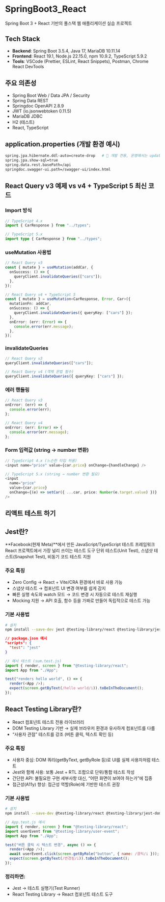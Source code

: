 # SpringBoot3_React

Spring Boot 3 + React 기반의 풀스택 웹 애플리케이션 실습 프로젝트

## Tech Stack

- **Backend**: Spring Boot 3.5.4, Java 17, MariaDB 10.11.14
- **Frontend**: React 19.1, Node.js 22.15.0, npm 10.9.2, TypeScript 5.9.2
- **Tools**: VSCode (Prettier, ESLint, React Snippets), Postman, Chrome React DevTools

## 주요 의존성

- Spring Boot Web / Data JPA / Security
- Spring Data REST
- Springdoc OpenAPI 2.8.9
- JWT (io.jsonwebtoken 0.11.5)
- MariaDB JDBC
- H2 (테스트)
- React, TypeScript

## application.properties (개발 환경 예시)

```bash
spring.jpa.hibernate.ddl-auto=create-drop   # 🚨 개발 전용, 운영에서는 update/validate 권장
spring.jpa.show-sql=true
spring.data.rest.basePath=/api
springdoc.swagger-ui.path=/swagger-ui/index.html
```

## React Query v3 예제 vs v4 + TypeScript 5 최신 코드

### Import 방식

```ts
// TypeScript 4.x
import { CarResponse } from "../types";

// TypeScript 5.x
import type { CarResponse } from "../types";
```

### useMutation 사용법

```ts
// React Query v3
const { mutate } = useMutation(addCar, {
  onSuccess: () => {
    queryClient.invalidateQueries(["cars"]);
  },
});

// React Query v4 + TypeScript 5
const { mutate } = useMutation<CarResponse, Error, Car>({
  mutationFn: addCar,
  onSuccess: () => {
    queryClient.invalidateQueries({ queryKey: ["cars"] });
  },
  onError: (err: Error) => {
    console.error(err.message);
  },
});
```

### invalidateQueries

```ts
// React Query v3
queryClient.invalidateQueries(["cars"]);

// React Query v4 (객체 문법 필수)
queryClient.invalidateQueries({ queryKey: ["cars"] });
```

### 에러 핸들링

```ts
// React Query v3
onError: (err) => {
  console.error(err);
};

// React Query v4
onError: (err: Error) => {
  console.error(err.message);
};
```

### Form 입력값 (string → number 변환)

```ts
// TypeScript 4.x (느슨한 타입 허용)
<input name="price" value={car.price} onChange={handleChange} />

// TypeScript 5.x (string → number 변환 필요)
<input
  name="price"
  value={car.price}
  onChange={(e) => setCar({ ...car, price: Number(e.target.value) })}
/>
```

## 리액트 테스트 하기

## Jest란?

**Facebook(현재 Meta)**에서 만든 JavaScript/TypeScript 테스트 프레임워크
React 프로젝트에서 가장 널리 쓰이는 테스트 도구
단위 테스트(Unit Test), 스냅샷 테스트(Snapshot Test), 비동기 코드 테스트 지원

### 주요 특징

- Zero Config → React + Vite/CRA 환경에서 바로 사용 가능
- 스냅샷 테스트 → 컴포넌트 UI 변경 여부를 쉽게 감지
- 빠른 실행 속도와 watch 모드 → 코드 변경 시 자동으로 테스트 재실행
- Mocking 지원 → API 호출, 함수 등을 가짜로 만들어 독립적으로 테스트 가능

### 기본 사용법

```bash
# 설치
npm install --save-dev jest @testing-library/react @testing-library/jest-dom
```

```json
// package.json 예시
"scripts": {
  "test": "jest"
}
```

```js
// 예시 테스트 (sum.test.js)
import { render, screen } from "@testing-library/react";
import App from "./App";

test("renders hello world", () => {
  render(<App />);
  expect(screen.getByText(/hello world/i)).toBeInTheDocument();
});
```

## React Testing Library란?

- React 컴포넌트 테스트 전용 라이브러리
- DOM Testing Library 기반 → 실제 브라우저 환경과 유사하게 컴포넌트를 다룸
- “사용자 관점” 테스트를 강조 (버튼 클릭, 텍스트 확인 등)

### 주요 특징

- 사용자 중심: DOM 쿼리(getByText, getByRole 등)로 UI를 실제 사용자처럼 테스트
- Jest와 함께 사용: 보통 Jest + RTL 조합으로 단위/통합 테스트 작성
- 간단한 API: 불필요한 구현 세부사항 대신, “어떤 화면이 보여야 하는가”에 집중
- 접근성(A11y) 향상: 접근성 역할(Role)에 기반한 테스트 권장

### 기본 사용법

```bash
# 설치
npm install --save-dev @testing-library/react @testing-library/jest-dom
```

```js
// App.test.js 예시
import { render, screen } from "@testing-library/react";
import userEvent from "@testing-library/user-event";
import App from "./App";

test("버튼 클릭 시 텍스트 변경", async () => {
  render(<App />);
  await userEvent.click(screen.getByRole("button", { name: /클릭/i }));
  expect(screen.getByText(/변경됨/i)).toBeInTheDocument();
});
```

### 정리하면:

- Jest → 테스트 실행기(Test Runner)
- React Testing Library → React 컴포넌트 테스트 도구
